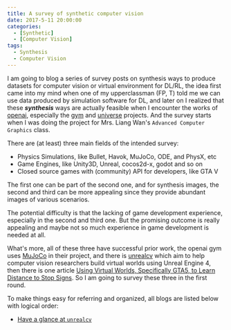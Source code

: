 ```yaml
---
title: A survey of synthetic computer vision
date: 2017-5-11 20:00:00
categories:
  - [Synthetic]
  - [Computer Vision]
tags: 
  - Synthesis
  - Computer Vision
---
```


I am going to blog a series of survey posts on synthesis ways to produce datasets for computer vision or virtual environment for DL/RL, the idea first came into my mind when one of my upperclassman (FP, T) told me we can use data produced by simulation software for DL,<!-- more --> and later on I realized that these ***synthesis*** ways are actually feasible when I encounter the works of [openai](https://github.com/openai), especially the [gym](https://github.com/openai/gym) and [universe](https://github.com/openai/universe) projects. And the survey starts when I was doing the project for Mrs. Liang Wan's `Advanced Computer Graphics` class.

There are (at least) three main fields of the intended survey:

* Physics Simulations, like Bullet, Havok, MuJoCo, ODE, and PhysX, etc
* Game Engines, like Unity3D, Unreal, cocos2d-x, godot and so on
* Closed source games with (community) API for developers, like GTA V

The first one can be part of the second one, and for synthesis images, the second and third can be more appealing since they provide abundant images of various scenarios.

The potential difficulty is that the lacking of game development experience, especially in the second and third one. But the promising outcome is really appealing and maybe not so much experience in game development is needed at all.

What's more, all of these three have successful prior work, the openai gym uses [MuJoCo](https://github.com/openai/gym#mujoco) in their project, and there is [unrealcv](https://github.com/unrealcv/unrealcv) which aim to help computer vision researchers build virtual worlds using Unreal Engine 4, then there is one article [Using Virtual Worlds, Specifically GTA5, to Learn
Distance to Stop Signs](http://orfe.princeton.edu/~alaink/SmartDrivingCars/DeepLearning/GTAV_TRB_Final.pdf). So I am going to survey these three in the first round.

To make things easy for referring and organized, all blogs are listed below with logical order:

* [Have a glance at `unrealcv`](../have_a_glance_at_unrealcv)
